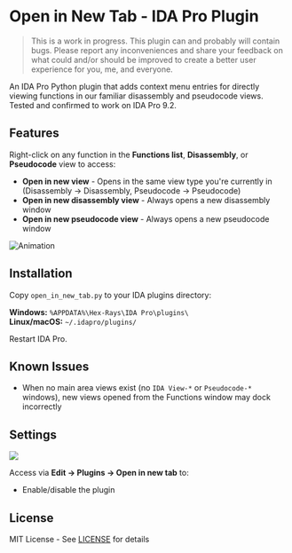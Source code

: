 # Open in New Tab - IDA Pro Plugin
> This is a work in progress. This plugin can and probably will contain bugs. Please report any inconveniences and share your feedback on what could and/or should be improved to create a better user experience for you, me, and everyone.

An IDA Pro Python plugin that adds context menu entries for directly viewing functions in our familiar disassembly and pseudocode views. Tested and confirmed to work on IDA Pro 9.2.

## Features

Right-click on any function in the **Functions list**, **Disassembly**, or **Pseudocode** view to access:

- **Open in new view** - Opens in the same view type you're currently in (Disassembly -> Disassembly, Pseudocode -> Pseudocode)
- **Open in new disassembly view** - Always opens a new disassembly window
- **Open in new pseudocode view** - Always opens a new pseudocode window

![Animation](https://github.com/user-attachments/assets/c0e79dbc-03d6-42ec-9fef-2544aeb668b8)

## Installation

Copy `open_in_new_tab.py` to your IDA plugins directory:

**Windows:** `%APPDATA%\Hex-Rays\IDA Pro\plugins\`  
**Linux/macOS:** `~/.idapro/plugins/`

Restart IDA Pro.

## Known Issues

- When no main area views exist (no `IDA View-*` or `Pseudocode-*` windows), new views opened from the Functions window may dock incorrectly

## Settings
<img src="https://github.com/user-attachments/assets/28dd1f7b-08ac-4d1b-8443-ac441c37d05c" />

Access via **Edit → Plugins → Open in new tab** to:
- Enable/disable the plugin

## License

MIT License - See [LICENSE](LICENSE) for details
